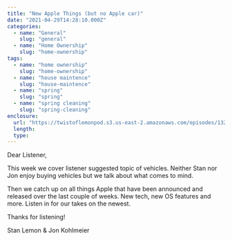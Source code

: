 ```yaml
---
title: "New Apple Things (but no Apple car)"
date: "2021-04-29T14:28:10.000Z"
categories:
  - name: "General"
    slug: "general"
  - name: "Home Ownership"
    slug: "home-ownership"
tags:
  - name: "home ownership"
    slug: "home-ownership"
  - name: "house maintence"
    slug: "house-maintence"
  - name: "spring"
    slug: "spring"
  - name: "spring cleaning"
    slug: "spring-cleaning"
enclosure:
  url: "https://twistoflemonpod.s3.us-east-2.amazonaws.com/episodes/132-lwatol-20210429.mp3"
  length:
  type:
---
```


Dear Listener,

This week we cover listener suggested topic of vehicles. Neither Stan nor Jon enjoy buying vehicles but we talk about what comes to mind.

Then we catch up on all things Apple that have been announced and released over the last couple of weeks. New tech, new OS features and more. Listen in for our takes on the newest.

Thanks for listening!

Stan Lemon & Jon Kohlmeier
